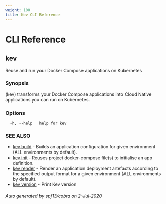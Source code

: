 ```yaml
---
weight: 100
title: Kev CLI Reference
---
```

# CLI Reference

## kev

Reuse and run your Docker Compose applications on Kubernetes

### Synopsis

(kev) transforms your Docker Compose applications
                  into Cloud Native applications you can run on Kubernetes.

### Options

```
  -h, --help   help for kev
```

### SEE ALSO

* [kev build](kev_build.md)	 - Builds an application configuration for given environment (ALL environments by default).
* [kev init](kev_init.md)	 - Reuses project docker-compose file(s) to initialise an app definition.
* [kev render](kev_render.md)	 - Render an application deployment artefacts according to the specified output format for a given environment (ALL environments by default).
* [kev version](kev_version.md)	 - Print Kev version

###### Auto generated by spf13/cobra on 2-Jul-2020
